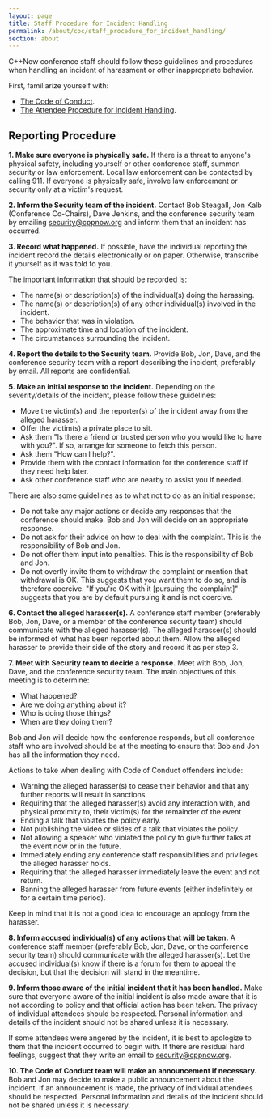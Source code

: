 ```yaml
---
layout: page
title: Staff Procedure for Incident Handling
permalink: /about/coc/staff_procedure_for_incident_handling/
section: about
---
```


C++Now conference staff should follow these guidelines and procedures when handling
an incident of harassment or other inappropriate behavior.

First, familiarize yourself with:

- [The Code of Conduct](/about/code_of_conduct/).
- [The Attendee Procedure for Incident Handling](/about/coc/attendee_procedure_for_incident_handling/).

Reporting Procedure
-------------------

**1. Make sure everyone is physically safe.** If there is a threat to anyone's
physical safety, including yourself or other conference staff, summon security
or law enforcement. Local law enforcement can be contacted by calling 911. If
everyone is physically safe, involve law enforcement or security only at a
victim's request. 

**2. Inform the Security team of the incident.** Contact
Bob Steagall, Jon Kalb (Conference Co-Chairs), Dave Jenkins, and the conference security team by emailing [security@cppnow.org](mailto:security@cppnow.org) and inform them that an
incident has occurred. 

**3. Record what happened.** If possible, have the individual reporting the
incident record the details electronically or on paper. Otherwise, transcribe
it yourself as it was told to you.

The important information that should be recorded is:

- The name(s) or description(s) of the individual(s) doing the harassing.
- The name(s) or description(s) of any other individual(s) involved in the
    incident.
- The behavior that was in violation.
- The approximate time and location of the incident.
- The circumstances surrounding the incident.

**4. Report the details to the Security team.** Provide
Bob, Jon, Dave, and the conference security team with a report describing the incident, preferably by
email. All reports are confidential.

**5. Make an initial response to the incident.** Depending on the
severity/details of the incident, please follow these guidelines:

- Move the victim(s) and the reporter(s) of the incident away from the alleged
    harasser.
- Offer the victim(s) a private place to sit.
- Ask them "Is there a friend or trusted person who you would like to have with
    you?". If so, arrange for someone to fetch this person.
- Ask them "How can I help?".
- Provide them with the contact information for the conference staff if they
    need help later.
- Ask other conference staff who are nearby to assist you if needed. 

There are also some guidelines as to what not to do as an initial response:

- Do not take any major actions or decide any responses that the conference
    should make. Bob and Jon will decide on an appropriate response.
- Do not ask for their advice on how to deal with the complaint. This is the
    responsibility of Bob and Jon.
- Do not offer them input into penalties. This is the responsibility of 
    Bob and Jon.
- Do not overtly invite them to withdraw the complaint or mention that
    withdrawal is OK. This suggests that you want them to do so, and is
    therefore coercive. "If you're OK with it [pursuing the complaint]"
    suggests that you are by default pursuing it and is not coercive.

**6. Contact the alleged harasser(s).** A conference staff member (preferably
Bob, Jon, Dave, or a member of the conference security team) should communicate with the alleged harasser(s). The
alleged harasser(s) should be informed of what has been reported about them.
Allow the alleged harasser to provide their side of the story and record it as
per step 3.

**7. Meet with Security team to decide a response.** Meet
with Bob, Jon, Dave, and the conference security team. The main objectives of this meeting is to
determine:

- What happened?
- Are we doing anything about it?
- Who is doing those things?
- When are they doing them?

Bob and Jon will decide how the conference responds, but all
conference staff who are involved should be at the meeting to ensure that
Bob and Jon has all the information they need.

Actions to take when dealing with Code of Conduct offenders include:

- Warning the alleged harasser(s) to cease their behavior and that any further
    reports will result in sanctions
- Requiring that the alleged harasser(s) avoid any interaction with, and
    physical proximity to, their victim(s) for the remainder of the event
- Ending a talk that violates the policy early.
- Not publishing the video or slides of a talk that violates the policy.
- Not allowing a speaker who violated the policy to give further talks at the
    event now or in the future.
- Immediately ending any conference staff responsibilities and privileges the
    alleged harasser holds.
- Requiring that the alleged harasser immediately leave the event and not return.
- Banning the alleged harasser from future events (either indefinitely or for a
    certain time period).

Keep in mind that it is not a good idea to encourage an apology from the
harasser.

**8. Inform accused individual(s) of any actions that will be taken.** A
conference staff member (preferably Bob, Jon, Dave, or the conference security team) should
communicate with the alleged harasser(s). Let the accused individual(s) know if
there is a forum for them to appeal the decision, but that the decision will
stand in the meantime.

**9. Inform those aware of the initial incident that it has been handled.** 
Make sure that everyone aware of the initial incident is also made aware that
it is not according to policy and that official action has been taken. The
privacy of individual attendees should be respected. Personal information and
details of the incident should not be shared unless it is necessary.

If some attendees were angered by the incident, it is best to apologize to them
that the incident occurred to begin with. If there are residual hard feelings,
suggest that they write an email to [security@cppnow.org](mailto:security@cppnow.org). 

**10. The Code of Conduct team will make an announcement if necessary.**
Bob and Jon may decide to make a public announcement about the
incident. If an announcement is made, the privacy of individual attendees should
be respected. Personal information and details of the incident should not be
shared unless it is necessary.

